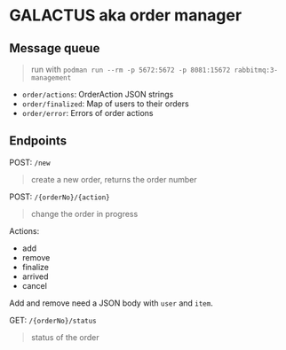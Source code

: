 # GALACTUS aka order manager

## Message queue

> run with `podman run --rm -p 5672:5672 -p 8081:15672 rabbitmq:3-management`

- `order/actions`: OrderAction JSON strings
- `order/finalized`: Map of users to their orders
- `order/error`: Errors of order actions

## Endpoints

POST: `/new`
> create a new order, returns the order number

POST: `/{orderNo}/{action}`
> change the order in progress

Actions:
- add
- remove
- finalize
- arrived
- cancel

Add and remove need a JSON body with `user` and `item`.

GET: `/{orderNo}/status`
> status of the order

